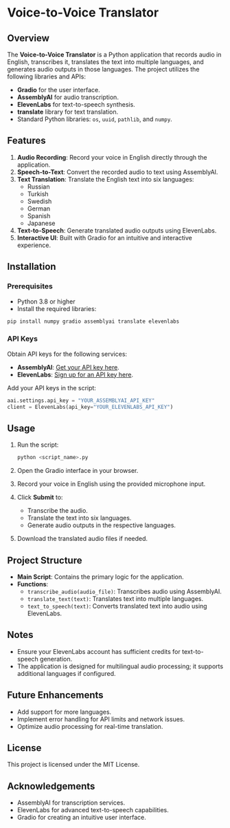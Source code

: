# Voice-to-Voice Translator

## Overview
The **Voice-to-Voice Translator** is a Python application that records audio in English, transcribes it, translates the text into multiple languages, and generates audio outputs in those languages. The project utilizes the following libraries and APIs:

- **Gradio** for the user interface.
- **AssemblyAI** for audio transcription.
- **ElevenLabs** for text-to-speech synthesis.
- **translate** library for text translation.
- Standard Python libraries: `os`, `uuid`, `pathlib`, and `numpy`.

## Features
1. **Audio Recording**: Record your voice in English directly through the application.
2. **Speech-to-Text**: Convert the recorded audio to text using AssemblyAI.
3. **Text Translation**: Translate the English text into six languages:
   - Russian
   - Turkish
   - Swedish
   - German
   - Spanish
   - Japanese
4. **Text-to-Speech**: Generate translated audio outputs using ElevenLabs.
5. **Interactive UI**: Built with Gradio for an intuitive and interactive experience.

## Installation

### Prerequisites
- Python 3.8 or higher
- Install the required libraries:

```bash
pip install numpy gradio assemblyai translate elevenlabs
```

### API Keys
Obtain API keys for the following services:
- **AssemblyAI**: [Get your API key here](https://www.assemblyai.com/).
- **ElevenLabs**: [Sign up for an API key here](https://elevenlabs.io/).

Add your API keys in the script:
```python
aai.settings.api_key = "YOUR_ASSEMBLYAI_API_KEY"
client = ElevenLabs(api_key="YOUR_ELEVENLABS_API_KEY")
```

## Usage

1. Run the script:
   ```bash
   python <script_name>.py
   ```

2. Open the Gradio interface in your browser.
3. Record your voice in English using the provided microphone input.
4. Click **Submit** to:
   - Transcribe the audio.
   - Translate the text into six languages.
   - Generate audio outputs in the respective languages.
5. Download the translated audio files if needed.

## Project Structure
- **Main Script**: Contains the primary logic for the application.
- **Functions**:
  - `transcribe_audio(audio_file)`: Transcribes audio using AssemblyAI.
  - `translate_text(text)`: Translates text into multiple languages.
  - `text_to_speech(text)`: Converts translated text into audio using ElevenLabs.

## Notes
- Ensure your ElevenLabs account has sufficient credits for text-to-speech generation.
- The application is designed for multilingual audio processing; it supports additional languages if configured.

## Future Enhancements
- Add support for more languages.
- Implement error handling for API limits and network issues.
- Optimize audio processing for real-time translation.

## License
This project is licensed under the MIT License.

## Acknowledgements
- AssemblyAI for transcription services.
- ElevenLabs for advanced text-to-speech capabilities.
- Gradio for creating an intuitive user interface.

